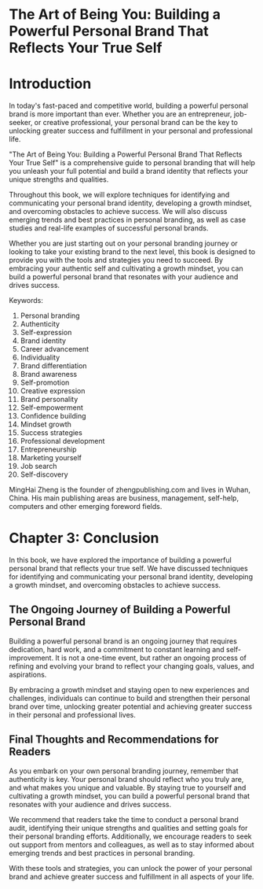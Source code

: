 # The Art of Being You: Building a Powerful Personal Brand That Reflects Your True Self

# Introduction

In today's fast-paced and competitive world, building a powerful personal brand is more important than ever. Whether you are an entrepreneur, job-seeker, or creative professional, your personal brand can be the key to unlocking greater success and fulfillment in your personal and professional life.

"The Art of Being You: Building a Powerful Personal Brand That Reflects Your True Self" is a comprehensive guide to personal branding that will help you unleash your full potential and build a brand identity that reflects your unique strengths and qualities.

Throughout this book, we will explore techniques for identifying and communicating your personal brand identity, developing a growth mindset, and overcoming obstacles to achieve success. We will also discuss emerging trends and best practices in personal branding, as well as case studies and real-life examples of successful personal brands.

Whether you are just starting out on your personal branding journey or looking to take your existing brand to the next level, this book is designed to provide you with the tools and strategies you need to succeed. By embracing your authentic self and cultivating a growth mindset, you can build a powerful personal brand that resonates with your audience and drives success.

Keywords:

1. Personal branding
2. Authenticity
3. Self-expression
4. Brand identity
5. Career advancement
6. Individuality
7. Brand differentiation
8. Brand awareness
9. Self-promotion
10. Creative expression
11. Brand personality
12. Self-empowerment
13. Confidence building
14. Mindset growth
15. Success strategies
16. Professional development
17. Entrepreneurship
18. Marketing yourself
19. Job search
20. Self-discovery


MingHai Zheng is the founder of zhengpublishing.com and lives in Wuhan, China. His main publishing areas are business, management, self-help, computers and other emerging foreword fields.



Chapter 3: Conclusion
=====================

In this book, we have explored the importance of building a powerful personal brand that reflects your true self. We have discussed techniques for identifying and communicating your personal brand identity, developing a growth mindset, and overcoming obstacles to achieve success.

The Ongoing Journey of Building a Powerful Personal Brand
---------------------------------------------------------

Building a powerful personal brand is an ongoing journey that requires dedication, hard work, and a commitment to constant learning and self-improvement. It is not a one-time event, but rather an ongoing process of refining and evolving your brand to reflect your changing goals, values, and aspirations.

By embracing a growth mindset and staying open to new experiences and challenges, individuals can continue to build and strengthen their personal brand over time, unlocking greater potential and achieving greater success in their personal and professional lives.

Final Thoughts and Recommendations for Readers
----------------------------------------------

As you embark on your own personal branding journey, remember that authenticity is key. Your personal brand should reflect who you truly are, and what makes you unique and valuable. By staying true to yourself and cultivating a growth mindset, you can build a powerful personal brand that resonates with your audience and drives success.

We recommend that readers take the time to conduct a personal brand audit, identifying their unique strengths and qualities and setting goals for their personal branding efforts. Additionally, we encourage readers to seek out support from mentors and colleagues, as well as to stay informed about emerging trends and best practices in personal branding.

With these tools and strategies, you can unlock the power of your personal brand and achieve greater success and fulfillment in all aspects of your life.

